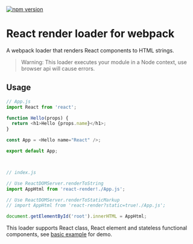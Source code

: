 [![npm version](https://img.shields.io/npm/v/react-render-loader.svg?style=flat-square)](https://www.npmjs.com/package/react-render-loader)

# React render loader for webpack

A webpack loader that renders React components to HTML strings.

> Warning: This loader executes your module in a Node context, use browser api will cause errors.

## Usage
```javascript
// App.js
import React from 'react';

function Hello(props) {
  return <h1>Hello {props.name}</h1>;
}

const App = <Hello name="React" />;

export default App;



// index.js

// Use ReactDOMServer.renderToString
import AppHtml from 'react-render!./App.js';

// Use ReactDOMServer.renderToStaticMarkup
// import AppHtml from 'react-render?static=true!./App.js';

document.getElementById('root').innerHTML = AppHtml;

```

This loader supports React class, React element and stateless functional components, see [basic example](https://github.com/jas-chen/react-render-loader/tree/master/examples/basic) for demo.
